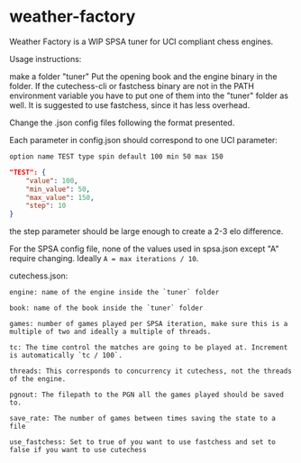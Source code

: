 # weather-factory

Weather Factory is a WIP SPSA tuner for UCI compliant chess engines.

Usage instructions:

make a folder "tuner"
Put the opening book and the engine binary in the folder.
If the cutechess-cli or fastchess binary are not in the PATH environment variable you have to put one of them into the "tuner" folder as well.
It is suggested to use fastchess, since it has less overhead.

Change the .json config files following the format presented.

Each parameter in config.json should correspond to one UCI parameter:

```
option name TEST type spin default 100 min 50 max 150
```
```json
"TEST": {
    "value": 100,
    "min_value": 50,
    "max_value": 150,
    "step": 10
}
```
the step parameter should be large enough to create a 2-3 elo difference.

For the SPSA config file, none of the values used in spsa.json except "A" require changing. Ideally `A = max iterations / 10`.

cutechess.json:
```
engine: name of the engine inside the `tuner` folder

book: name of the book inside the `tuner` folder

games: number of games played per SPSA iteration, make sure this is a multiple of two and ideally a multiple of threads.

tc: The time control the matches are going to be played at. Increment is automatically `tc / 100`.

threads: This corresponds to concurrency it cutechess, not the threads of the engine.

pgnout: The filepath to the PGN all the games played should be saved to.

save_rate: The number of games between times saving the state to a file

use_fastchess: Set to true of you want to use fastchess and set to false if you want to use cutechess
```

